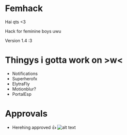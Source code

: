# Femhack

Hai qts <3

Hack for feminine boys uwu

Version 1.4 :3

# Thingys i gotta work on >w<

* Notifications
* Superherofx
* ElytraFly
* Motionblur?
* PortalEsp

# Approvals

* Herehing approved 👍 
![alt text](https://cdn.discordapp.com/attachments/713263100794503198/1053219917656236063/image.png)
